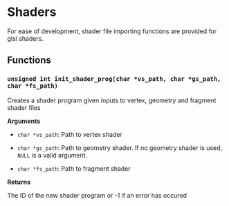 # Shaders

For ease of development, shader file importing functions are provided for glsl shaders.

## Functions

### `unsigned int init_shader_prog(char *vs_path, char *gs_path, char *fs_path)`

Creates a shader program given inputs to vertex, geometry and fragment shader files

**Arguments**

- `char *vs_path`: Path to vertex shader

- `char *gs_path`: Path to geometry shader. If no geometry shader is used, `NULL` is a valid argument.

- `char *fs_path`: Path to fragment shader

**Returns**

The ID of the new shader program or -1 if an error has occured
